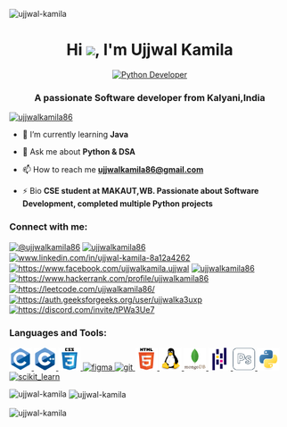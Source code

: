 
<p align="left"> <img src="https://komarev.com/ghpvc/?username=ujjwal-kamila&label=Profile%20views&color=0e75b6&style=flat" alt="ujjwal-kamila" /> </p>

<h1 align="center">Hi <img src = "https://user-images.githubusercontent.com/18350557/176309783-0785949b-9127-417c-8b55-ab5a4333674e.gif"/>, I'm Ujjwal Kamila</h1>

<div align="center">
    <a href="https://git.io/typing-svg"><img src="https://readme-typing-svg.demolab.com?font=Roboto+Slab&color=%237E3ACE&size=30&center=true&vCenter=true&width=450&lines=Hello👋+I'm+Ujjwal+Kamila;Welcome+to+My+Github+Profile;A+Student+of+Computer+Science;Python+Developer :);" alt="Python Developer"></a>
</div>

<h3 align="center">A passionate Software developer from Kalyani,India</h3>


<p align="left"> <a href="https://twitter.com/ujjwalkamila86" target="blank"><img src="https://img.shields.io/twitter/follow/ujjwalkamila86?logo=twitter&style=for-the-badge" width="175"alt="ujjwalkamila86" /></a> </p>

- 🌱 I’m currently learning **Java**

- 💬 Ask me about **Python & DSA**

- 📫 How to reach me **ujjwalkamila86@gmail.com**

- ⚡ Bio **CSE student at MAKAUT,WB. Passionate about Software Development, completed multiple Python projects**

<h3 align="left">Connect with me:</h3>
<p align="left">
<a href="https://dev.to/@ujjwalkamila86" target="blank"><img align="center" src="https://raw.githubusercontent.com/rahuldkjain/github-profile-readme-generator/master/src/images/icons/Social/devto.svg" alt="@ujjwalkamila86" height="30" width="40" /></a>
<a href="https://twitter.com/ujjwalkamila86" target="blank"><img align="center" src="https://raw.githubusercontent.com/rahuldkjain/github-profile-readme-generator/master/src/images/icons/Social/twitter.svg" alt="ujjwalkamila86" height="30" width="40" /></a>
<a href="https://linkedin.com/in/www.linkedin.com/in/ujjwal-kamila-8a12a4262" target="blank"><img align="center" src="https://raw.githubusercontent.com/rahuldkjain/github-profile-readme-generator/master/src/images/icons/Social/linked-in-alt.svg" alt="www.linkedin.com/in/ujjwal-kamila-8a12a4262" height="30" width="40" /></a>
<a href="https://fb.com/https://www.facebook.com/ujjwalkamila.ujjwal" target="blank"><img align="center" src="https://raw.githubusercontent.com/rahuldkjain/github-profile-readme-generator/master/src/images/icons/Social/facebook.svg" alt="https://www.facebook.com/ujjwalkamila.ujjwal" height="30" width="40" /></a>
<a href="https://instagram.com/ujjwalkamila86" target="blank"><img align="center" src="https://raw.githubusercontent.com/rahuldkjain/github-profile-readme-generator/master/src/images/icons/Social/instagram.svg" alt="ujjwalkamila86" height="30" width="40" /></a>
<a href="https://www.hackerrank.com/https://www.hackerrank.com/profile/ujjwalkamila86" target="blank"><img align="center" src="https://raw.githubusercontent.com/rahuldkjain/github-profile-readme-generator/master/src/images/icons/Social/hackerrank.svg" alt="https://www.hackerrank.com/profile/ujjwalkamila86" height="30" width="40" /></a>
<a href="https://www.leetcode.com/https://leetcode.com/ujjwalkamila86/" target="blank"><img align="center" src="https://raw.githubusercontent.com/rahuldkjain/github-profile-readme-generator/master/src/images/icons/Social/leet-code.svg" alt="https://leetcode.com/ujjwalkamila86/" height="30" width="40" /></a>
<a href="https://auth.geeksforgeeks.org/user/https://auth.geeksforgeeks.org/user/ujjwalka3uxp" target="blank"><img align="center" src="https://raw.githubusercontent.com/rahuldkjain/github-profile-readme-generator/master/src/images/icons/Social/geeks-for-geeks.svg" alt="https://auth.geeksforgeeks.org/user/ujjwalka3uxp" height="30" width="40" /></a>
<a href="https://discord.gg/https://discord.com/invite/tPWa3Ue7" target="blank"><img align="center" src="https://raw.githubusercontent.com/rahuldkjain/github-profile-readme-generator/master/src/images/icons/Social/discord.svg" alt="https://discord.com/invite/tPWa3Ue7" height="30" width="40" /></a>
</p>

<h3 align="left">Languages and Tools:</h3>
<p align="left"> <a href="https://www.cprogramming.com/" target="_blank" rel="noreferrer"> <img src="https://raw.githubusercontent.com/devicons/devicon/master/icons/c/c-original.svg" alt="c" width="40" height="40"/> </a> <a href="https://www.w3schools.com/cpp/" target="_blank" rel="noreferrer"> <img src="https://raw.githubusercontent.com/devicons/devicon/master/icons/cplusplus/cplusplus-original.svg" alt="cplusplus" width="40" height="40"/> </a> <a href="https://www.w3schools.com/css/" target="_blank" rel="noreferrer"> <img src="https://raw.githubusercontent.com/devicons/devicon/master/icons/css3/css3-original-wordmark.svg" alt="css3" width="40" height="40"/> </a> <a href="https://www.figma.com/" target="_blank" rel="noreferrer"> <img src="https://www.vectorlogo.zone/logos/figma/figma-icon.svg" alt="figma" width="40" height="40"/> </a> <a href="https://git-scm.com/" target="_blank" rel="noreferrer"> <img src="https://www.vectorlogo.zone/logos/git-scm/git-scm-icon.svg" alt="git" width="40" height="40"/> </a> <a href="https://www.w3.org/html/" target="_blank" rel="noreferrer"> <img src="https://raw.githubusercontent.com/devicons/devicon/master/icons/html5/html5-original-wordmark.svg" alt="html5" width="40" height="40"/> </a> <a href="https://www.linux.org/" target="_blank" rel="noreferrer"> <img src="https://raw.githubusercontent.com/devicons/devicon/master/icons/linux/linux-original.svg" alt="linux" width="40" height="40"/> </a> <a href="https://www.mongodb.com/" target="_blank" rel="noreferrer"> <img src="https://raw.githubusercontent.com/devicons/devicon/master/icons/mongodb/mongodb-original-wordmark.svg" alt="mongodb" width="40" height="40"/> </a> <a href="https://pandas.pydata.org/" target="_blank" rel="noreferrer"> <img src="https://raw.githubusercontent.com/devicons/devicon/2ae2a900d2f041da66e950e4d48052658d850630/icons/pandas/pandas-original.svg" alt="pandas" width="40" height="40"/> </a> <a href="https://www.photoshop.com/en" target="_blank" rel="noreferrer"> <img src="https://raw.githubusercontent.com/devicons/devicon/master/icons/photoshop/photoshop-line.svg" alt="photoshop" width="40" height="40"/> </a> <a href="https://www.python.org" target="_blank" rel="noreferrer"> <img src="https://raw.githubusercontent.com/devicons/devicon/master/icons/python/python-original.svg" alt="python" width="40" height="40"/> </a> <a href="https://scikit-learn.org/" target="_blank" rel="noreferrer"> <img src="https://upload.wikimedia.org/wikipedia/commons/0/05/Scikit_learn_logo_small.svg" alt="scikit_learn" width="40" height="40"/> </a> </p>

<p><img align="left" src="https://github-readme-stats.vercel.app/api/top-langs?username=ujjwal-kamila&show_icons=true&locale=en&layout=compact" alt="ujjwal-kamila" /></p>

<p>&nbsp;<img align="center" src="https://github-readme-stats.vercel.app/api?username=ujjwal-kamila&show_icons=true&locale=en" alt="ujjwal-kamila" /></p>

<p><img align="center" src="https://github-readme-streak-stats.herokuapp.com/?user=ujjwal-kamila&" alt="ujjwal-kamila" /></p>

